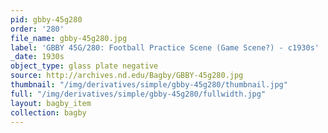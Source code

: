 ```yaml
---
pid: gbby-45g280
order: '280'
file_name: gbby-45g280.jpg
label: 'GBBY 45G/280: Football Practice Scene (Game Scene?) - c1930s'
_date: 1930s
object_type: glass plate negative
source: http://archives.nd.edu/Bagby/GBBY-45g280.jpg
thumbnail: "/img/derivatives/simple/gbby-45g280/thumbnail.jpg"
full: "/img/derivatives/simple/gbby-45g280/fullwidth.jpg"
layout: bagby_item
collection: bagby
---
```

